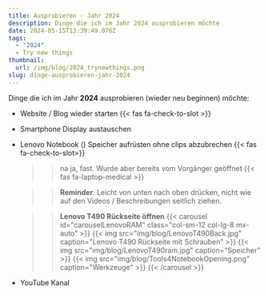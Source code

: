 ```yaml
---
title: Ausprobieren - Jahr 2024
description: Dinge die ich im Jahr 2024 ausprobieren möchte
date: 2024-05-15T13:39:49.076Z
tags:
  - "2024"
  - Try new things
thumbnail:
  url: /img/blog/2024_trynewthings.png
slug: dinge-ausprobieren-jahr-2024
---
```


Dinge die ich im Jahr **2024** ausprobieren (wieder neu beginnen) möchte:

- Website / Blog wieder starten {{< fas fa-check-to-slot >}}
- Smartphone Display austauschen
- Lenovo Notebook () Speicher aufrüsten ohne clips abzubrechen {{< fas fa-check-to-slot>}}
   >> na ja, fast. Wurde aber bereits vom Vorgänger geöffnet {{< fas fa-laptop-medical >}}

   >> **Reminder**: Leicht von unten nach oben drücken, nicht wie auf den Videos / Beschreibungen seitlich ziehen.

   >> **Lenovo T490 Rückseite öffnen**
{{< carousel id="carouselLenovoRAM" class="col-sm-12 col-lg-8 mx-auto" >}}
  {{< img src="img/blog/LenovoT490Back.jpg" caption="Lenovo T490 Rückseite mit Schrauben" >}}
  {{< img src="img/blog/LenovoT490ram.jpg" caption="Speicher" >}}
  {{< img src="img/blog/Tools4NotebookOpening.png" caption="Werkzeuge" >}} 
{{< /carousel >}}

- YouTube Kanal